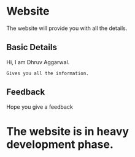 # Website

The website will provide you with all the details.

## Basic Details 

Hi, I am Dhruv Aggarwal.

```
Gives you all the information.
````
## Feedback

Hope you give a feedback


# The website is in heavy development phase.

